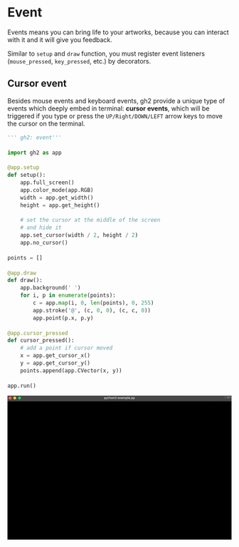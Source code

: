 # Event

Events means you can bring life to your artworks, because you can interact with it and it will give you feedback.

Similar to `setup` and `draw` function, you must register event listeners (`mouse_pressed`, `key_pressed`, etc.) by decorators.

## Cursor event

Besides mouse events and keyboard events, gh2 provide a unique type of events which deeply embed in terminal: **cursor events**, which will be triggered if you type or press the `UP/Right/DOWN/LEFT` arrow keys to move the cursor on the terminal.

```py
''' gh2: event'''

import gh2 as app

@app.setup
def setup():
    app.full_screen()
    app.color_mode(app.RGB)
    width = app.get_width()
    height = app.get_height()

    # set the cursor at the middle of the screen
    # and hide it
    app.set_cursor(width / 2, height / 2)
    app.no_cursor()

points = []

@app.draw
def draw():
    app.background(' ')
    for i, p in enumerate(points):
        c = app.map(i, 0, len(points), 0, 255)
        app.stroke('@', (c, 0, 0), (c, c, 0))
        app.point(p.x, p.y)

@app.cursor_pressed
def cursor_pressed():
    # add a point if cursor moved
    x = app.get_cursor_x()
    y = app.get_cursor_y()
    points.append(app.CVector(x, y))

app.run()
```

![image](https://raw.githubusercontent.com/charming-art/public-files/master/cursor_event.gif)

<!-- ## Mouse Event

## Keyboard Event

## Window Event -->
